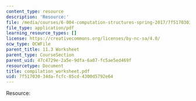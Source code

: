 ```yaml
---
content_type: resource
description: 'Resource:'
file: /media/courses/6-004-computation-structures-spring-2017/7f51703034dafcfc85cd4300d5792e64_compilation_worksheet.pdf
file_type: application/pdf
learning_resource_types: []
license: https://creativecommons.org/licenses/by-nc-sa/4.0/
ocw_type: OCWFile
parent_title: 11.3 Worksheet
parent_type: CourseSection
parent_uid: 47c4729e-2a5e-9dfa-6a07-fc5ae5ed469f
resourcetype: Document
title: compilation_worksheet.pdf
uid: 7f517030-34da-fcfc-85cd-4300d5792e64
---
```

Resource: